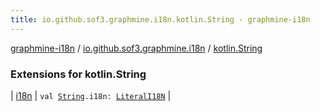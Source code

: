 ```yaml
---
title: io.github.sof3.graphmine.i18n.kotlin.String - graphmine-i18n
---
```


[graphmine-i18n](../../index.html) / [io.github.sof3.graphmine.i18n](../index.html) / [kotlin.String](./index.html)

### Extensions for kotlin.String

| [i18n](i18n.html) | `val `[`String`](https://kotlinlang.org/api/latest/jvm/stdlib/kotlin/-string/index.html)`.i18n: `[`LiteralI18N`](../-literal-i18-n/index.html) |

